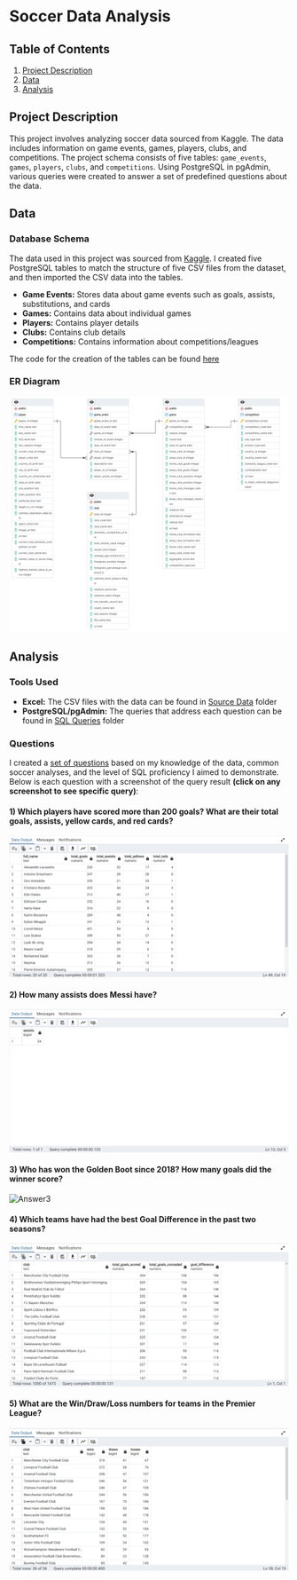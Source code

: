 # Soccer Data Analysis

## Table of Contents
1. [Project Description](#project-description)
2. [Data](#data)
3. [Analysis](#analysis)

## Project Description
This project involves analyzing soccer data sourced from Kaggle. The data includes information on game events, games, players, clubs, and competitions. The project schema consists of five tables: `game_events`, `games`, `players`, `clubs`, and `competitions`. Using PostgreSQL in pgAdmin, various queries were created to answer a set of predefined questions about the data.

## Data
### Database Schema
The data used in this project was sourced from [Kaggle](https://www.kaggle.com/datasets/davidcariboo/player-scores). I created five PostgreSQL tables to match the structure of five CSV files from the dataset, and then imported the CSV data into the tables.

- **Game Events:** Stores data about game events such as goals, assists, substitutions, and cards
- **Games:** Contains data about individual games
- **Players:** Contains player details
- **Clubs:** Contains club details
- **Competitions:** Contains information about competitions/leagues

The code for the creation of the tables can be found [here](https://github.com/taimur-butt/Soccer-Analysis-SQL-Project/blob/main/analysis/setup/Table-Creation.sql)

### ER Diagram
[![ERD](/assets/img/Soccer-Schema.png)](https://github.com/taimur-butt/Soccer-Analysis-SQL-Project/tree/main/analysis/setup/source-data)

## Analysis
### Tools Used
- **Excel:** The CSV files with the data can be found in [Source Data](https://github.com/taimur-butt/Soccer-Analysis-SQL-Project/tree/main/analysis/setup/source-data) folder
- **PostgreSQL/pgAdmin:** The queries that address each question can be found in [SQL Queries](https://github.com/taimur-butt/Soccer-Analysis-SQL-Project/tree/main/analysis/sql-queries) folder

### Questions
I created a [set of questions](https://github.com/taimur-butt/Soccer-Analysis-SQL-Project/blob/main/analysis/setup/Questions.txt) based on my knowledge of the data, common soccer analyses, and the level of SQL proficiency I aimed to demonstrate. Below is each question with a screenshot of the query result **(click on any screenshot to see specific query)**:

#### 1) Which players have scored more than 200 goals? What are their total goals, assists, yellow cards, and red cards?

![Answer1](assets/img/(A1)-Top-Scorers-Stats.png)

#### 2) How many assists does Messi have?

![Answer2](assets/img/(A2)-Messi-Assists.png)

#### 3) Who has won the Golden Boot since 2018? How many goals did the winner score?

![Answer3](assets/img(A3)-Golden-Boot-Winners.png)

#### 4) Which teams have had the best Goal Difference in the past two seasons?

[![Answer 4](/assets/img/(A4)-Best-Goal-Difference.png)](https://github.com/taimur-butt/Soccer-Analysis-SQL-Project/blob/main/analysis/sql-queries/(A4)-Best-Goal-Difference.sql)

#### 5) What are the Win/Draw/Loss numbers for teams in the Premier League?

[![Answer 5](/assets/img/(A5)-Premier-League-Team-Results.png)](https://github.com/taimur-butt/Soccer-Analysis-SQL-Project/blob/main/analysis/sql-queries/(A5)-Premier-League-Team-Results.sql)

